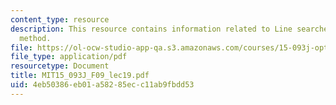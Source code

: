 ```yaml
---
content_type: resource
description: This resource contains information related to Line searches and Newton's
  method.
file: https://ol-ocw-studio-app-qa.s3.amazonaws.com/courses/15-093j-optimization-methods-fall-2009/4eb50386eb01a58285ecc11ab9fbdd53_MIT15_093J_F09_lec19.pdf
file_type: application/pdf
resourcetype: Document
title: MIT15_093J_F09_lec19.pdf
uid: 4eb50386-eb01-a582-85ec-c11ab9fbdd53
---
```


